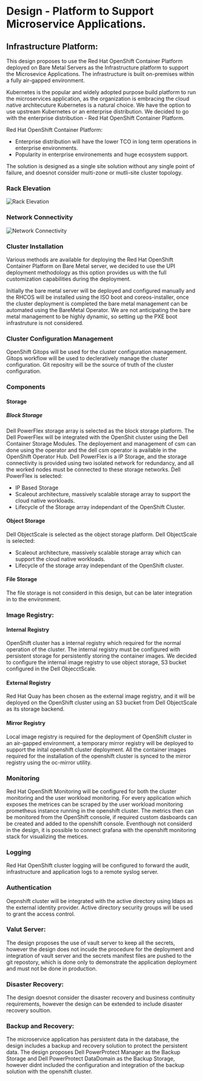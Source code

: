 # Design - Platform to Support Microservice Applications.

## Infrastructure Platform:
This design proposes to use the Red Hat OpenShift Container Platform deployed on Bare Metal Servers as the Infrastructure platform to support the Microsevice Applications. The infrastructure is built on-premises within a fully air-gapped environment.

Kubernetes is the popular and widely adopted purpose build platform to run the microservices application, as the organization is embracing the cloud native architecuture Kubernetes is a natural choice. We have the option to use upstream Kubernetes or an enterprise distribution. We decided to go with the enterprise distribution - Red Hat OpenShift Container Platform.

Red Hat OpenShift Container Platform:
* Enterprise distribution will have the lower TCO in long term operations in enterprise environments.
* Popularity in enterprise environements and huge ecosystem support.

The solution is designed as a single site solution without any single point of failure, and doesnot consider multi-zone or mutli-site cluster topology.

### Rack Elevation
![Rack Elevation](https://github.com/user-attachments/assets/a58c63f5-3890-4fb8-88d2-54f55aa74b59)

### Network Connectivity
![Network Connectivity](https://github.com/user-attachments/assets/a228889f-d3ed-4aca-9025-02e536286dee)

### Cluster Installation
Various methods are available for deploying the Red Hat OpenShift Container Platform on Bare Metal server, we decided to use the UPI deployment methodology as this option provides us with the full customization capabilities during the deployment.

Initially the bare metal server will be deployed and configured manually and the RHCOS will be installed using the ISO boot and coreos-installer, once the cluster deployment is completed the bare metal management can be automated using the BareMetal Operator. We are not anticipating the bare metal management to be highly dynamic, so setting up the PXE boot infrastruture is not considered.

### Cluster Configuration Management
OpenShift Gitops will be used for the cluster configuration management. Gitops workflow will be used to decleratively manage the cluster configuration. Git repositry will be the source of truth of the cluster configuration.

### Components

#### Storage

##### Block Storage
Dell PowerFlex storage array is selected as the block storage platform. The Dell PowerFlex will be integrated with the OpenShit cluster using the Dell Container Storage Modules. The deployement and management of csm can done using the operator and the dell csm operator is available in the OpenShift Operator Hub.
Dell PowerFlex is a IP Storage, and the storage connectivity is provided using two isolated network for redundancy, and all the worked nodes must be connected to these storage networks.
Dell PowerFlex is selected:
* IP Based Storage
* Scaleout architecture, massively scalable storage array to support the cloud native workloads.
* Lifecycle of the Storage array independant of the OpenShift Cluster.

#### Object Storage
Dell ObjectScale is selected as the object storage platform.
Dell ObjectScale is selected:
* Scaleout architecture, massively scalable storage array which can support the cloud native workloads.
* Lifecycle of the storage array independant of the OpenShift cluster.

#### File Storage
The file storage is not considerd in this design, but can be later integration in to the environment.


### Image Registry:

#### Internal Registry
OpenShift cluster has a internal registry which required for the normal operation of the cluster. The internal registry must be configured with persistent storage for persistently storing the container images. We decided to configure the internal image registry to use object storage, S3 bucket configured in the Dell ObjecctScale.

#### External Registry
Red Hat Quay has been chosen as the external image registry, and it will be deployed on the OpenShift cluster using an S3 bucket from Dell ObjectScale as its storage backend. 

#### Mirror Registry
Local image registry is required for the deployment of OpenShift cluster in an air-gapped environment, a temporary mirror registry will be deployed to support the inital openshift cluster deployment. All the container images required for the installation of the openshift cluster is synced to the mirror registry using the oc-mirror utility.

### Monitoring 
Red Hat OpenShift Monitoring will be configured for both the cluster monitoring and the user workload monitoring. For every application which exposes the metrices can be scraped by the user workload monitoring prometheus instance running in the openshift cluster. The metrics then can be monitored from the OpenShift console, if required custom dasboards can be created and added to the openshift console. Eventhough not considerd in the design, it is possible to connect grafana with the openshift monitoring stack for visualizing the metices.

### Logging
Red Hat OpenShift cluster logging will be configured to forward the audit, infrastructure and application logs to a remote syslog server.


### Authentication
Oepnshift cluster will be integrated with the active directory using ldaps as the external identity provider. Active directory security groups will be used to grant the access control.

### Valut Server:
The design proposes the use of vault server to keep all the secrets, however the design does not incude the procedure for the deployment and integration of vault server and the secrets manifest files are pushed to the git repostory, which is done only to demonstrate the application deployment and must not be done in production.

### Disaster Recovery:
The design doesnot consider the disaster recovery and business continuity requirements, however the design can be extended to include disaster recovery soultion.

### Backup and Recovery:
The microservice application has persistent data in the database, the design includes a backup and recovery solution to protect the persistent data. The design proposes Dell PowerProtect Manager as the Backup Storage and Dell PowerProtect DataDomain as the Backup Storage, however didnt included the configuration and integration of the backup solution with the openshift cluster.
